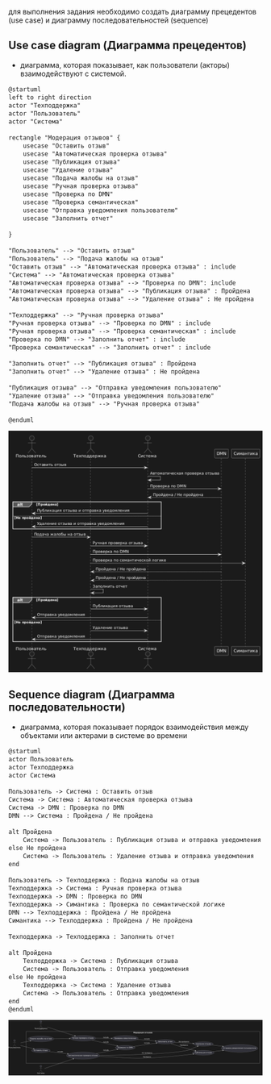 для выполнения задания необходимо создать диаграмму прецедентов (use case) и  диаграмму последовательностей (sequence) 

## Use case diagram (Диаграмма прецедентов)

- диаграмма, которая показывает, как пользователи (акторы) взаимодействуют с системой.

```Plain Text
@startuml
left to right direction
actor "Техподдержка" 
actor "Пользователь" 
actor "Система" 

rectangle "Модерация отзывов" {
    usecase "Оставить отзыв"
    usecase "Автоматическая проверка отзыва"
    usecase "Публикация отзыва"
    usecase "Удаление отзыва"
    usecase "Подача жалобы на отзыв"
    usecase "Ручная проверка отзыва"
    usecase "Проверка по DMN"
    usecase "Проверка семантическая"
    usecase "Отправка уведомления пользователю"
    usecase "Заполнить отчет"

}

"Пользователь" --> "Оставить отзыв"
"Пользователь" --> "Подача жалобы на отзыв"
"Оставить отзыв" --> "Автоматическая проверка отзыва" : include
"Система" --> "Автоматическая проверка отзыва"
"Автоматическая проверка отзыва" --> "Проверка по DMN": include
"Автоматическая проверка отзыва" --> "Публикация отзыва" : Пройдена
"Автоматическая проверка отзыва" --> "Удаление отзыва" : Не пройдена

"Техподдержка" --> "Ручная проверка отзыва"
"Ручная проверка отзыва" --> "Проверка по DMN" : include
"Ручная проверка отзыва" --> "Проверка семантическая" : include
"Проверка по DMN" --> "Заполнить отчет" : include
"Проверка семантическая" --> "Заполнить отчет" : include

"Заполнить отчет" --> "Публикация отзыва" : Пройдена
"Заполнить отчет" --> "Удаление отзыва" : Не пройдена

"Публикация отзыва" --> "Отправка уведомления пользователю"
"Удаление отзыва" --> "Отправка уведомления пользователю"
"Подача жалобы на отзыв" --> "Ручная проверка отзыва"

@enduml
```

![image_1.png](image_1.png)



## Sequence diagram (Диаграмма последовательности)

- диаграмма, которая показывает порядок взаимодействия между объектами или актерами в системе во времени

```Plain Text
@startuml
actor Пользователь
actor Техподдержка
actor Система

Пользователь -> Система : Оставить отзыв
Система -> Система : Автоматическая проверка отзыва
Система -> DMN : Проверка по DMN
DMN --> Система : Пройдена / Не пройдена

alt Пройдена
    Система -> Пользователь : Публикация отзыва и отправка уведомления
else Не пройдена
    Система -> Пользователь : Удаление отзыва и отправка уведомления
end

Пользователь -> Техподдержка : Подача жалобы на отзыв
Техподдержка -> Система : Ручная проверка отзыва
Техподдержка -> DMN : Проверка по DMN
Техподдержка -> Симантика : Проверка по семантической логике
DMN --> Техподдержка : Пройдена / Не пройдена
Симантика --> Техподдержка : Пройдена / Не пройдена

Техподдержка -> Техподдержка : Заполнить отчет

alt Пройдена
    Техподдержка -> Система : Публикация отзыва
    Система -> Пользователь : Отправка уведомления
else Не пройдена
    Техподдержка -> Система : Удаление отзыва
    Система -> Пользователь : Отправка уведомления
end
@enduml
```

![image.png](image.png)




